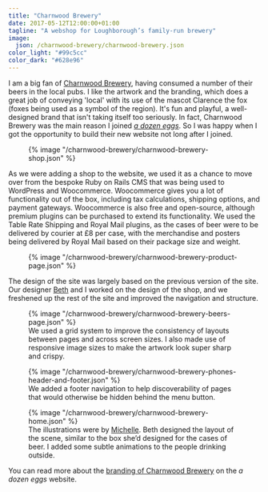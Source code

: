 ```yaml
---
title: "Charnwood Brewery"
date: 2017-05-12T12:00:00+01:00
tagline: "A webshop for Loughborough’s family-run brewery"
image:
  json: /charnwood-brewery/charnwood-brewery.json
color_light: "#99c5cc"
color_dark: "#628e96"
---
```


I am a big fan of [Charnwood Brewery][1], having consumed a number of their beers in the local pubs. I like the artwork and the branding, which does a great job of conveying 'local' with its use of the mascot Clarence the fox (foxes being used as a symbol of the region). It's fun and playful, a well-designed brand that isn't taking itself too seriously. In fact, Charnwood Brewery was the main reason I joined _[a dozen eggs][2]_. So I was happy when I got the opportunity to build their new website not long after I joined.

<figure>
  <div class="c-image-background u-rounded">
    {% image "/charnwood-brewery/charnwood-brewery-shop.json" %}
  </div>
</figure>

As we were adding a shop to the website, we used it as a chance to move over from the bespoke Ruby on Rails CMS that was being used to WordPress and Woocommerce. Woocommerce gives you a lot of functionality out of the box, including tax calculations, shipping options, and payment gateways. Woocommerce is also free and open-source, although premium plugins can be purchased to extend its functionality. We used the Table Rate Shipping and Royal Mail plugins, as the cases of beer were to be delivered by courier at £8 per case, with the merchandise and posters being delivered by Royal Mail based on their package size and weight.

<figure>
  <div class="c-image-background u-rounded">
    {% image "/charnwood-brewery/charnwood-brewery-product-page.json" %}
  </div>
</figure>

The design of the site was largely based on the previous version of the site. Our designer [Beth][3] and I worked on the design of the shop, and we freshened up the rest of the site and improved the navigation and structure.

<figure>
  <div class="c-image-background u-rounded">
    {% image "/charnwood-brewery/charnwood-brewery-beers-page.json" %}
  </div>
  <figcaption>
    We used a grid system to improve the consistency of layouts between pages and across screen sizes. I also made use of responsive image sizes to make the artwork look super sharp and crispy.
  </figcaption>
</figure>

<figure>
  <div class="c-image-background u-rounded">
    {% image "/charnwood-brewery/charnwood-brewery-phones-header-and-footer.json" %}
  </div>
  <figcaption>
    We added a footer navigation to help discoverability of pages that would otherwise be hidden behind the menu button.
  </figcaption>
</figure>

<figure>
  <div class="c-image-background u-rounded">
    {% image "/charnwood-brewery/charnwood-brewery-home.json" %}
  </div>
  <figcaption>
    The illustrations were by <a href="https://www.adozeneggs.co.uk/insights/author/michelle/" title="Michelle Barnett">Michelle</a>. Beth designed the layout of the scene, similar to the box she’d designed for the cases of beer. I added some subtle animations to the people drinking outside.
  </figcaption>
</figure>

You can read more about the [branding of Charnwood Brewery][4] on the _a dozen eggs_ website.

[1]: https://www.charnwoodbrewery.co.uk/ "Charnwood Brewery"
[2]: https://www.adozeneggs.co.uk/ "a dozen eggs"
[3]: https://www.adozeneggs.co.uk/insights/author/beth/ "Beth Evans"
[4]: https://www.adozeneggs.co.uk/portfolio/project/charnwood-brewery-branding/ "Charnwood Brewery portfolio item on a dozen eggs"
